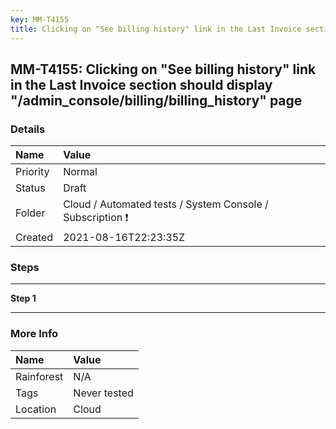 ```yaml
---
key: MM-T4155
title: Clicking on "See billing history" link in the Last Invoice section should display "/admin_console/billing/billing_history" page
---
```


## MM-T4155: Clicking on "See billing history" link in the Last Invoice section should display "/admin_console/billing/billing_history" page

### Details

| Name     | Value                                                     |
| :------- | :-------------------------------------------------------- |
| Priority | Normal                                                    |
| Status   | Draft                                                     |
| Folder   | Cloud / Automated tests / System Console / Subscription ❗ |
| Created  | 2021-08-16T22:23:35Z                                      |

### Steps

<hr/>

**Step 1**

> <article></article>

<hr/>

### More Info

| Name       | Value        |
| :--------- | :----------- |
| Rainforest | N/A          |
| Tags       | Never tested |
| Location   | Cloud        |
